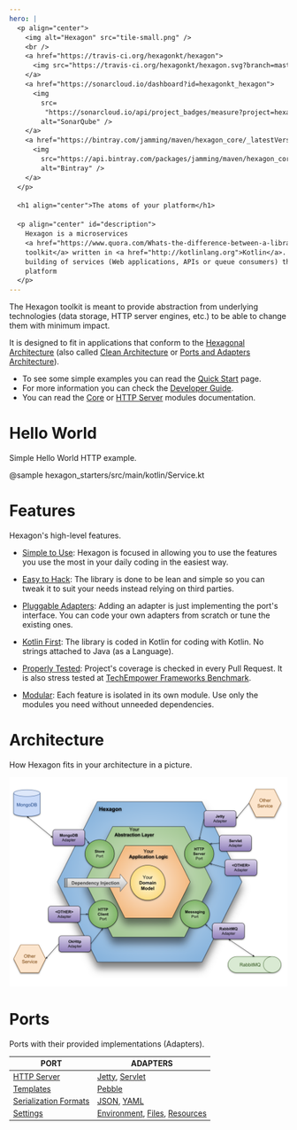 ```yaml
---
hero: |
  <p align="center">
    <img alt="Hexagon" src="tile-small.png" />
    <br />
    <a href="https://travis-ci.org/hexagonkt/hexagon">
      <img src="https://travis-ci.org/hexagonkt/hexagon.svg?branch=master" alt="Travis CI" />
    </a>
    <a href="https://sonarcloud.io/dashboard?id=hexagonkt_hexagon">
      <img
        src=
         "https://sonarcloud.io/api/project_badges/measure?project=hexagonkt_hexagon&metric=alert_status"
        alt="SonarQube" />
    </a>
    <a href="https://bintray.com/jamming/maven/hexagon_core/_latestVersion">
      <img
        src="https://api.bintray.com/packages/jamming/maven/hexagon_core/images/download.svg"
        alt="Bintray" />
    </a>
  </p>

  <h1 align="center">The atoms of your platform</h1>

  <p align="center" id="description">
    Hexagon is a microservices
    <a href="https://www.quora.com/Whats-the-difference-between-a-library-and-a-framework">
    toolkit</a> written in <a href="http://kotlinlang.org">Kotlin</a>. Its purpose is to ease the
    building of services (Web applications, APIs or queue consumers) that run inside a cloud
    platform
  </p>
---
```


The Hexagon toolkit is meant to provide abstraction from underlying technologies (data storage, HTTP
server engines, etc.) to be able to change them with minimum impact.

It is designed to fit in applications that conform to the [Hexagonal Architecture] (also called
[Clean Architecture] or [Ports and Adapters Architecture]).

* To see some simple examples you can read the [Quick Start] page.
* For more information you can check the [Developer Guide].
* You can read the [Core] or [HTTP Server] modules documentation.

[Hexagonal Architecture]: http://fideloper.com/hexagonal-architecture
[Clean Architecture]: https://8thlight.com/blog/uncle-bob/2012/08/13/the-clean-architecture.html
[Ports and Adapters Architecture]: https://herbertograca.com/2017/09/14/ports-adapters-architecture
[Quick Start]: /quick_start
[Developer Guide]: /developer_guide
[Core]: /hexagon_core
[HTTP Server]: /port_http_server

# Hello World

Simple Hello World HTTP example.

@sample hexagon_starters/src/main/kotlin/Service.kt

# Features

Hexagon's high-level features.

* [Simple to Use](/quick_start): Hexagon is focused in allowing you to use the features you use the
  most in your daily coding in the easiest way.

* [Easy to Hack](https://github.com/hexagonkt/hexagon/blob/master/contributing.md): The library is
  done to be lean and simple so you can tweak it to suit your needs instead relying on third
  parties.

* [Pluggable Adapters](/developer_guide): Adding an adapter is just implementing the port's
  interface. You can code your own adapters from scratch or tune the existing ones.

* [Kotlin First](http://kotlinlang.org): The library is coded in Kotlin for coding with Kotlin. No
  strings attached to Java (as a Language).

* [Properly Tested](https://github.com/hexagonkt/hexagon#status): Project's coverage is checked in
  every Pull Request. It is also stress tested at [TechEmpower Frameworks Benchmark][benchmark].

* [Modular](/developer_guide): Each feature is isolated in its own module. Use only the modules you
  need without unneeded dependencies.

[benchmark]: https://www.techempower.com/benchmarks

# Architecture

How Hexagon fits in your architecture in a picture.

![architecture](/img/architecture.svg)

# Ports

Ports with their provided implementations (Adapters).

| PORT                    | ADAPTERS
|-------------------------|---------
| [HTTP Server]           | [Jetty], [Servlet]
| [Templates]             | [Pebble]
| [Serialization Formats] | [JSON], [YAML]
| [Settings]              | [Environment], [Files], [Resources]

[Jetty]: /http_server_jetty
[Servlet]: /http_server_servlet
[Templates]: /port_templates
[Pebble]: /templates_pebble
[Serialization Formats]: /hexagon_core/#serialization
[JSON]: /hexagon_core/com.hexagonkt.serialization/-json
[YAML]: /hexagon_core/com.hexagonkt.serialization/-yaml
[Settings]: /hexagon_core/#settings
[Environment]: /hexagon_core/com.hexagonkt.settings/-environment-variables-source
[Files]: /hexagon_core/com.hexagonkt.settings/-file-source
[Resources]: /hexagon_core/com.hexagonkt.settings/-resource-source
